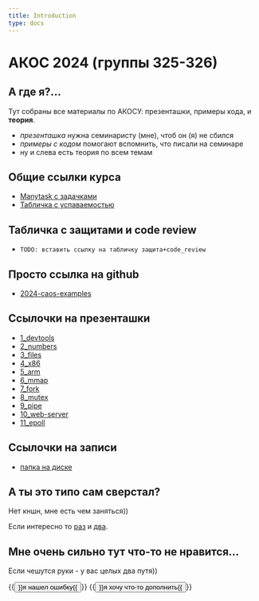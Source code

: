 ```yaml
---
title: Introduction
type: docs
---
```


# АКОС 2024 (группы 325-326)


## А где я?...

Тут собраны все материалы по АКОСУ: презенташки, примеры кода, и **теория**.

- _презенташка_ нужна семинаристу (мне), чтоб он (я) не сбился
- _примеры с кодом_ помогают вспомнить, что писали на семинаре
- ну и слева есть теория по всем темам


## Общие ссылки курса

- [Manytask с задачками](https://manytask.carzil.ru/)
- [Табличка с успаваемостью](https://docs.google.com/spreadsheets/d/1ynF6GIW1I2x8heONNzOI8XZHmFDhjqBEQcKUZp16U4c/edit?gid=0#gid=0)


## Табличка с защитами и code review

- `TODO: вставить ссылку на табличку защита+code_review`


## Просто ссылка на github

- [2024-caos-examples](https://github.com/DanilaDanila/2024-caos-examples/tree/master)


## Ссылочки на презенташки

- [1_devtools](slides/devtools.slides.html#/)
- [2_numbers](slides/datatypes.slides.html#/)
- [3_files](slides/files.slides.html#/)
- [4_x86](slides/x86.slides.html#/)
- [5_arm](slides/arm.slides.html#/)
- [6_mmap](slides/mmap.slides.html#/)
- [7_fork](slides/fork.slides.html#/)
- [8_mutex](slides/mutex.slides.html#/)
- [9_pipe](slides/pipe.slides.html#/)
- [10_web-server](slides/socket.slides.html#/)
- [11_epoll](slides/epoll.slides.html#/)


## Ссылочки на записи

- [папка на диске](https://disk.yandex.ru/d/_UP4I3wQyXR55g)


## А ты это типо сам сверстал?

Нет кншн, мне есть чем заняться))

Если интересно то [раз](https://gohugo.io/) и [два](https://themes.gohugo.io/themes/hugo-book/). 


## Мне очень сильно тут что-то не нравится...

Если чешутся руки - у вас целых два путя))

{{<button href="https://github.com/DanilaDanila/2024-caos-examples/issues/new?assignees=&labels=&projects=&template=%D1%85%D0%BE%D1%87%D1%83--%D1%87%D1%82%D0%BE%D0%B1-%D0%B7%D0%B0-%D0%BC%D0%B5%D0%BD%D1%8F-%D0%BA%D1%82%D0%BE-%D0%BD%D0%B8%D0%B1%D1%83%D0%B4%D1%8C-%D0%BF%D0%BE%D0%BF%D1%80%D0%B0%D0%B2%D0%B8%D0%BB-%D0%BE%D1%88%D0%B8%D0%B1%D0%BA%D1%83.md&title=">}}я нашел ошибку{{</button>}}
{{<button href="https://docs.github.com/en/pull-requests/collaborating-with-pull-requests/proposing-changes-to-your-work-with-pull-requests/creating-a-pull-request">}}я хочу что-то дополнить{{</button>}}
